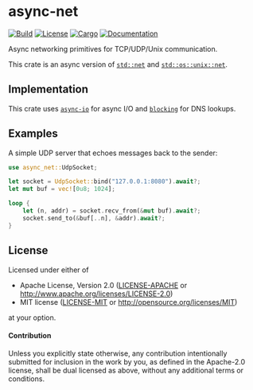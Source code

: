 # async-net

[![Build](https://github.com/stjepang/async-net/workflows/Build%20and%20test/badge.svg)](
https://github.com/stjepang/async-net/actions)
[![License](https://img.shields.io/badge/license-MIT%2FApache--2.0-blue.svg)](
https://github.com/stjepang/async-net)
[![Cargo](https://img.shields.io/crates/v/async-net.svg)](
https://crates.io/crates/async-net)
[![Documentation](https://docs.rs/async-net/badge.svg)](
https://docs.rs/async-net)

Async networking primitives for TCP/UDP/Unix communication.

This crate is an async version of [`std::net`] and [`std::os::unix::net`].

[`std::net`]: https://doc.rust-lang.org/std/net/index.html
[`std::os::unix::net`]: https://doc.rust-lang.org/std/os/unix/net/index.html

## Implementation

This crate uses [`async-io`] for async I/O and [`blocking`] for DNS lookups.

[`async-io`]: https://docs.rs/async-io
[`blocking`]: https://docs.rs/blocking

## Examples

A simple UDP server that echoes messages back to the sender:

```rust
use async_net::UdpSocket;

let socket = UdpSocket::bind("127.0.0.1:8080").await?;
let mut buf = vec![0u8; 1024];

loop {
    let (n, addr) = socket.recv_from(&mut buf).await?;
    socket.send_to(&buf[..n], &addr).await?;
}
```

## License

Licensed under either of

 * Apache License, Version 2.0 ([LICENSE-APACHE](LICENSE-APACHE) or http://www.apache.org/licenses/LICENSE-2.0)
 * MIT license ([LICENSE-MIT](LICENSE-MIT) or http://opensource.org/licenses/MIT)

at your option.

#### Contribution

Unless you explicitly state otherwise, any contribution intentionally submitted
for inclusion in the work by you, as defined in the Apache-2.0 license, shall be
dual licensed as above, without any additional terms or conditions.
